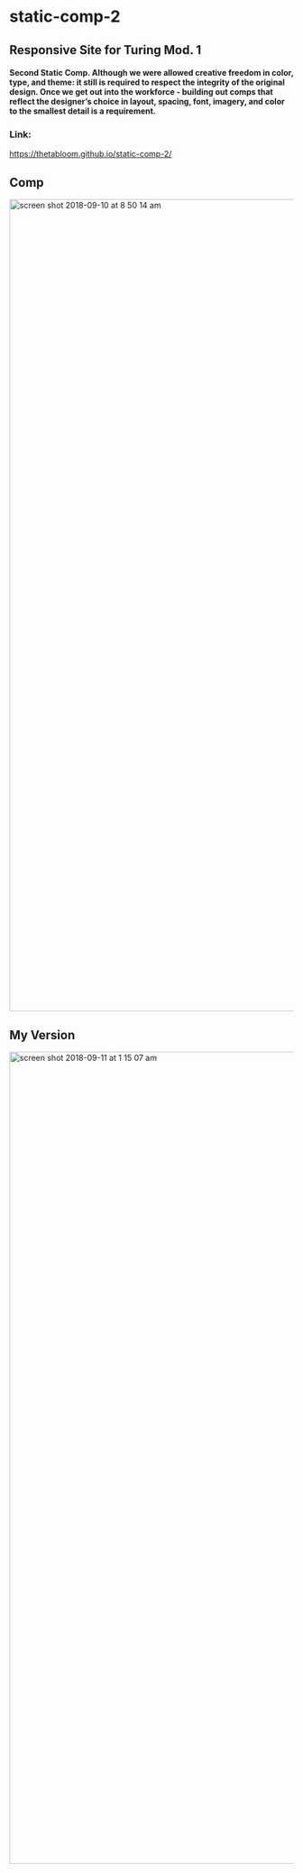 # static-comp-2

## Responsive Site for Turing Mod. 1 

#### Second Static Comp. Although we were allowed creative freedom in color, type, and theme: it still is required to respect the integrity of the original design. Once we get out into the workforce - building out comps that reflect the designer’s choice in layout, spacing, font, imagery, and color to the smallest detail is a requirement.

### Link:
https://thetabloom.github.io/static-comp-2/


## Comp
<img width="1440" alt="screen shot 2018-09-10 at 8 50 14 am" src="https://user-images.githubusercontent.com/25753508/45305076-c66f8b00-b4d6-11e8-914b-f063d60e82d4.png">


## My Version
<img width="1440" alt="screen shot 2018-09-11 at 1 15 07 am" src="https://user-images.githubusercontent.com/25753508/45344163-30804280-b560-11e8-907a-f002d404f5a7.png">




